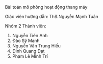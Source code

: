 Bài toán mô phỏng hoạt động thang máy 

Giáo viên hướng dẫn: ThS.Nguyễn Mạnh Tuấn

Nhóm 2
Thành viên:
1. Nguyễn Tiến Anh
2. Ðào Sỹ Mạnh
3. Nguyễn Văn Trung Hiếu
4. Ðinh Quang Đạt
5. Phạm Lê Minh Trí
